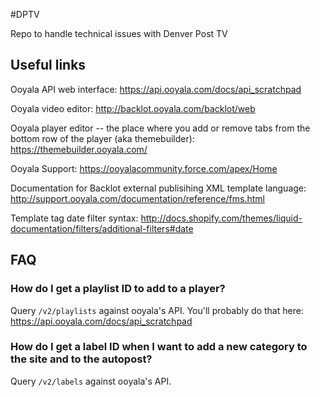 #DPTV

Repo to handle technical issues with Denver Post TV

## Useful links

Ooyala API web interface: https://api.ooyala.com/docs/api_scratchpad

Ooyala video editor: http://backlot.ooyala.com/backlot/web

Ooyala player editor -- the place where you add or remove tabs from the bottom row of the player (aka themebuilder): https://themebuilder.ooyala.com/

Ooyala Support: https://ooyalacommunity.force.com/apex/Home

Documentation for Backlot external publisihing XML template language: http://support.ooyala.com/documentation/reference/fms.html

Template tag date filter syntax: http://docs.shopify.com/themes/liquid-documentation/filters/additional-filters#date

## FAQ
### How do I get a playlist ID to add to a player?
Query `/v2/playlists` against ooyala's API. You'll probably do that here: https://api.ooyala.com/docs/api_scratchpad

### How do I get a label ID when I want to add a new category to the site and to the autopost?
Query `/v2/labels` against ooyala's API.
